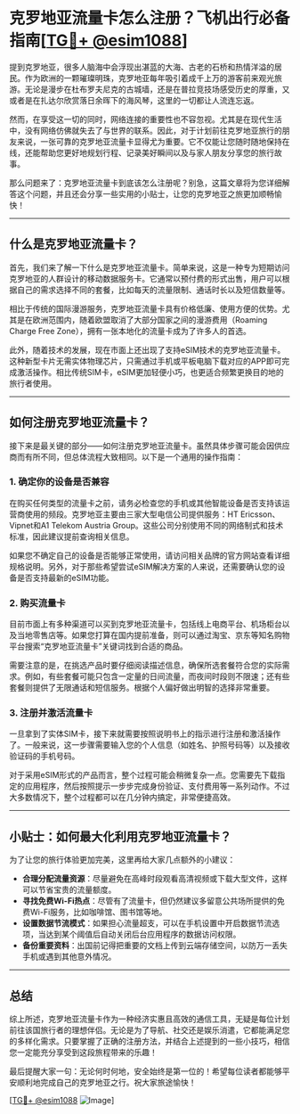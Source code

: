 # 克罗地亚流量卡怎么注册？飞机出行必备指南[[TG💪+ @esim1088](https://t.me/s/esim1088)]

提到克罗地亚，很多人脑海中会浮现出湛蓝的大海、古老的石桥和热情洋溢的居民。作为欧洲的一颗璀璨明珠，克罗地亚每年吸引着成千上万的游客前来观光旅游。无论是漫步在杜布罗夫尼克的古城墙，还是在普拉竞技场感受历史的厚重，又或者是在扎达尔欣赏落日余晖下的海风琴，这里的一切都让人流连忘返。

然而，在享受这一切的同时，网络连接的重要性也不容忽视。尤其是在现代生活中，没有网络仿佛就失去了与世界的联系。因此，对于计划前往克罗地亚旅行的朋友来说，一张可靠的克罗地亚流量卡显得尤为重要。它不仅能让您随时随地保持在线，还能帮助您更好地规划行程、记录美好瞬间以及与家人朋友分享您的旅行故事。

那么问题来了：克罗地亚流量卡到底该怎么注册呢？别急，这篇文章将为您详细解答这个问题，并且还会分享一些实用的小贴士，让您的克罗地亚之旅更加顺畅愉快！

---

## 什么是克罗地亚流量卡？

首先，我们来了解一下什么是克罗地亚流量卡。简单来说，这是一种专为短期访问克罗地亚的人群设计的移动数据服务卡。它通常以预付费的形式出售，用户可以根据自己的需求选择不同的套餐，比如每天的流量限制、通话时长以及短信数量等。

相比于传统的国际漫游服务，克罗地亚流量卡具有价格低廉、使用方便的优势。尤其是在欧洲范围内，随着欧盟取消了大部分国家之间的漫游费用（Roaming Charge Free Zone），拥有一张本地化的流量卡成为了许多人的首选。

此外，随着技术的发展，现在市面上还出现了支持eSIM技术的克罗地亚流量卡。这种新型卡片无需实体物理芯片，只需通过手机或平板电脑下载对应的APP即可完成激活操作。相比传统SIM卡，eSIM更加轻便小巧，也更适合频繁更换目的地的旅行者使用。

---

## 如何注册克罗地亚流量卡？

接下来是最关键的部分——如何注册克罗地亚流量卡。虽然具体步骤可能会因供应商而有所不同，但总体流程大致相同。以下是一个通用的操作指南：

### 1. 确定你的设备是否兼容

在购买任何类型的流量卡之前，请务必检查您的手机或其他智能设备是否支持该运营商使用的频段。克罗地亚主要由三家大型电信公司提供服务：HT Ericsson、Vipnet和A1 Telekom Austria Group。这些公司分别使用不同的网络制式和技术标准，因此建议提前查询相关信息。

如果您不确定自己的设备是否能够正常使用，请访问相关品牌的官方网站查看详细规格说明。另外，对于那些希望尝试eSIM解决方案的人来说，还需要确认您的设备是否支持最新的eSIM功能。

### 2. 购买流量卡

目前市面上有多种渠道可以买到克罗地亚流量卡，包括线上电商平台、机场柜台以及当地零售店等。如果您打算在国内提前准备，则可以通过淘宝、京东等知名购物平台搜索“克罗地亚流量卡”关键词找到合适的商品。

需要注意的是，在挑选产品时要仔细阅读描述信息，确保所选套餐符合您的实际需求。例如，有些套餐可能只包含一定量的日间流量，而夜间时段则不限速；还有些套餐则提供了无限通话和短信服务。根据个人偏好做出明智的选择非常重要。

### 3. 注册并激活流量卡

一旦拿到了实体SIM卡，接下来就需要按照说明书上的指示进行注册和激活操作了。一般来说，这一步骤需要输入您的个人信息（如姓名、护照号码等）以及接收验证码的手机号码。

对于采用eSIM形式的产品而言，整个过程可能会稍微复杂一点。您需要先下载指定的应用程序，然后按照提示一步步完成身份验证、支付费用等一系列动作。不过大多数情况下，整个过程都可以在几分钟内搞定，非常便捷高效。

---

## 小贴士：如何最大化利用克罗地亚流量卡？

为了让您的旅行体验更加完美，这里再给大家几点额外的小建议：

- **合理分配流量资源**：尽量避免在高峰时段观看高清视频或下载大型文件，这样可以节省宝贵的流量额度。
- **寻找免费Wi-Fi热点**：尽管有了流量卡，但仍然建议多留意公共场所提供的免费Wi-Fi服务，比如咖啡馆、图书馆等地。
- **设置数据节流模式**：如果担心流量超支，可以在手机设置中开启数据节流选项，当达到某个阈值后自动关闭后台应用程序的数据访问权限。
- **备份重要资料**：出国前记得把重要的文档上传到云端存储空间，以防万一丢失手机或遇到其他意外情况。

---

## 总结

综上所述，克罗地亚流量卡作为一种经济实惠且高效的通信工具，无疑是每位计划前往该国旅行者的理想伴侣。无论是为了导航、社交还是娱乐消遣，它都能满足您的多样化需求。只要掌握了正确的注册方法，并结合上述提到的一些小技巧，相信您一定能充分享受到这段旅程带来的乐趣！

最后提醒大家一句：无论何时何地，安全始终是第一位的！希望每位读者都能够平安顺利地完成自己的克罗地亚之行。祝大家旅途愉快！

[[TG💪+ @esim1088](https://t.me/s/esim1088) ![Image](https://i.postimg.cc/4NQfJmqS/Snipaste-2025-05-13-00-14-12.png)]